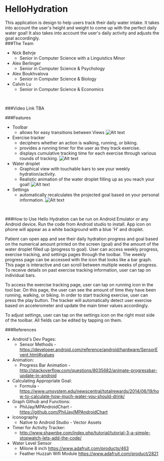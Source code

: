 # HelloHydration
This application is design to help users track their daily water intake. 
It takes into account the user's height and weight to come up with the perfect daily water goal!
It also takes into account the user's daily activity and adjusts the goal accordingly.
<br>
###The Team
* Nick Behrje
  * Senior in Computer Science with a Linguistics Minor
* Alex Berlinger
  * Senior in Computer Science & Psychology
* Alex Boukhvalova
   * Senior in Computer Science & Biology
* Calvin Lu
   * Senior in Computer Science & Economics
<br>

###Video Link
TBA

###Features
* Toolbar
  * allows for easy transitions between Views
  ![Alt text](https://github.com/alexisfat/HelloHydration/blob/master/screenshots/Toolbar.png)
* Exercise tracker
  * deciphers whether an action is walking, running, or biking.
  * provides a running timer for the user as they track exercise.
  * displays cumulative tracking time for each exercise through various rounds of tracking.
  ![Alt text](https://github.com/alexisfat/HelloHydration/blob/master/screenshots/Activity_levels.png)
* Water droplet
  * Graphical view with touchable bars to see your weekly hydration/activity.
  * Realistic animation of the water droplet filling up as you reach your goal!
  ![Alt text](https://github.com/alexisfat/HelloHydration/blob/master/screenshots/Hydration.png)
* Settings
  * automatically recalculates the projected goal based on your personal information.
  ![Alt text](https://github.com/alexisfat/HelloHydration/blob/master/screenshots/Settings.png)

  
<br>

###How to Use
Hello Hydration can be run on Android Emulator or any Android device. Run the code from Android studio to install. App icon on phone will appear as a white background with a blue 'H' and droplet. 

Patient can open app and see their daily hydration progress and goal based on the numerical amount printed on the screen (goal) and the amount of the water droplet filled up (progress to goal). User can access weekly progress, exercise tracking, and settings pages through the toolbar. The weekly progress page can be accessed with the icon that looks like a bar graph. This page is interactive and can scroll between multiple weeks of progress. To receive details on past exercise tracking information, user can tap on individual bars. 

To access the exercise tracking page, user can tap on running icon in the tool bar. On this page, the user can see the amount of time they have been running, walking, or biking. In order to start tracking exercise, user can press the play button. The tracker will automatically detect user exercise based on accelerometer and update the main timer values accordingly.

To adjust settings, user can tap on the settings icon on the right most side of the toolbar. All fields can be edited by tapping on them.

###References
* Android's Dev Pages: 
  * Sensor Methods - https://developer.android.com/reference/android/hardware/SensorEvent.html#values
* Animation:
  * Progress Bar Animation - http://stackoverflow.com/questions/8035682/animate-progressbar-update-in-android
* Calculating Appropriate Goal:
  * Formula - https://www.umsystem.edu/newscentral/totalrewards/2014/06/19/how-to-calculate-how-much-water-you-should-drink/
* Graph Github and Functions:  
  * PhilJay/MPAndroidChart - https://github.com/PhilJay/MPAndroidChart
* Iconography 
  * Native to Android Studio - Vector Assets
* Timer for Activity Tracker:
  * http://www.shawnbe.com/index.php/tutorial/tutorial-3-a-simple-stopwatch-lets-add-the-code/
* Water Level Sensor
  * Milone 8 inch https://www.adafruit.com/products/463
  * Feather Huzzah Wifi Module https://www.adafruit.com/product/2821
<br>
